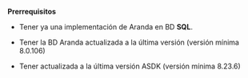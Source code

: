 **Prerrequisitos**

-   Tener ya una implementación de Aranda en BD **SQL**. 

-   Tener la BD Aranda actualizada a la última versión (versión mínima 8.0.106) 

-   Tener actualizada a la última versión ASDK (versión mínima 8.23.6) 
